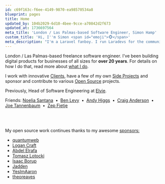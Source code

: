 ```yaml
---
id: c69f163c-f6ee-4149-9870-ea98570534a8
blueprint: pages
title: Home
updated_by: 104b2029-6d10-4bee-9cce-a70842d2f673
updated_at: 1736697564
meta_title: 'London / Las Palmas-based Software Engineer, Simon Hamp'
custom_title: 'Hi, I''m Simon <span id="emoji">🐵</span>'
meta_description: "I'm a Laravel fanboy. I run Laradevs for the community and I'm building NativePHP"
---
```

<script>
    setInterval(function() {
        let emojis = ['🐵', '🙈', '🙉', '🙊', '🐒', '😂'];
        document.getElementById('emoji').innerHTML = emojis[Math.floor(Math.random() * emojis.length)];
    }, 1000);
</script>

London / Las Palmas-based freelance software engineer. I've been building digital products for businesses of all sizes for **over 20 years**. For details on how I do that, read more about [what I do](/what-i-do).

I work with innovative [Clients](/clients), have a few of my own [Side Projects](/side-projects) and sponsor and contribute to various [Open Source](/open-source) projects.

Previously, Head of Software Engineering at <a href="https://www.elvie.com" target="_blank">Elvie</a>.


<div>
  Friends:
  <a href="https://noeliasantana.co.uk/" target="_blank">Noelia Santana</a>
  &nbsp;&bull;&nbsp;
  <a href="http://www.1by1.co.uk/" target="_blank">Ben Levy</a>
  &nbsp;&bull;&nbsp;
  <a href="https://andyhiggs.uk/" target="_blank">Andy Higgs</a>
  &nbsp;&bull;&nbsp;
  <a href="https://www.intrepidws.com/" target="_blank">Craig Anderson</a>
  &nbsp;&bull;&nbsp;
  <a href="https://joe.codes/" target="_blank">Joe Tannenbaum</a>
  &nbsp;&bull;&nbsp;
  <a href="https://zepfietje.com/" target="_blank">Zep Fietje</a>
</div>


<div style="margin-top: 4rem">
  My open source work continues thanks to my awesome <a href="https://github.com/sponsors/simonhamp" targe="_blank">sponsors:</a><br>
  <ul class="flex gap-4 flex-wrap">
    <li><a href="https://quantumweb.co" target="_blank">quantumweb</a></li>
	<li><a href="https://x.com/livewirelogan" target="_blank">Logan Craft</a></li>
	<li><a href="https://x.com/AbdelElrafa" target="_blank">Abdel Elrafa</a></li>
    <li><a href="https://x.com/TomaszLotocki" target="_blank">Tomasz Lotocki</a></li>
    <li><a href="https://github.com/MFFunmaker" target="_blank">Isaac Borup</a></li>
    <li><a href="https://github.com/jadden" target="_blank">Jadden</a></li>
    <li><a href="https://github.com/YesImAaron" target="_blank">YesImAaron</a></li>
    <li><a href="https://github.com/theoreaves" target="_blank">theoreaves</a></li>
  </ul>
</div>